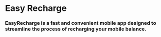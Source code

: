 
# Easy Recharge
### EasyRecharge is a fast and convenient mobile app designed to streamline the process of recharging your mobile balance.

